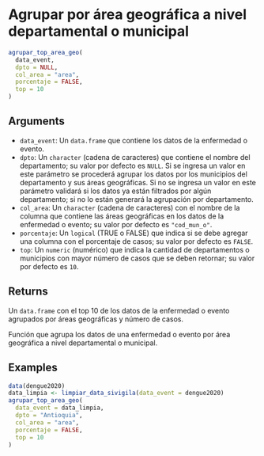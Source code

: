 # Agrupar por área geográfica a nivel departamental o municipal

```r
agrupar_top_area_geo(
  data_event,
  dpto = NULL,
  col_area = "area",
  porcentaje = FALSE,
  top = 10
)
```

## Arguments

- `data_event`: Un `data.frame` que contiene los datos de la enfermedad o evento.
- `dpto`: Un `character` (cadena de caracteres) que contiene el nombre del departamento; su valor por defecto es `NULL`. Si se ingresa un valor en este parámetro se procederá agrupar los datos por los municipios del departamento y sus áreas geográficas. Si no se ingresa un valor en este parámetro validará si los datos ya están filtrados por algún departamento; si no lo están generará la agrupación por departamento.
- `col_area`: Un `character` (cadena de caracteres) con el nombre de la columna que contiene las áreas geográficas en los datos de la enfermedad o evento; su valor por defecto es `"cod_mun_o"`.
- `porcentaje`: Un `logical` (TRUE o FALSE) que indica si se debe agregar una columna con el porcentaje de casos; su valor por defecto es `FALSE`.
- `top`: Un `numeric` (numérico) que indica la cantidad de departamentos o municipios con mayor número de casos que se deben retornar; su valor por defecto es `10`.

## Returns

Un `data.frame` con el top 10 de los datos de la enfermedad o evento agrupados por áreas geográficas y número de casos.

Función que agrupa los datos de una enfermedad o evento por área geográfica a nivel departamental o municipal.

## Examples

```r
data(dengue2020)
data_limpia <- limpiar_data_sivigila(data_event = dengue2020)
agrupar_top_area_geo(
  data_event = data_limpia,
  dpto = "Antioquia",
  col_area = "area",
  porcentaje = FALSE,
  top = 10
)
```
